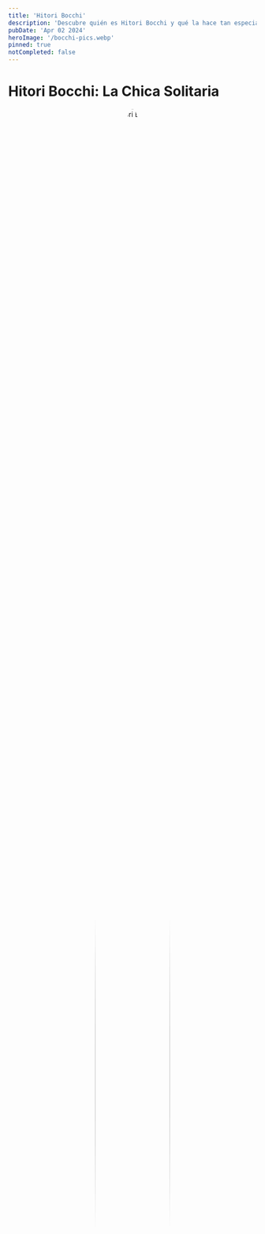 ```yaml
---
title: 'Hitori Bocchi'
description: 'Descubre quién es Hitori Bocchi y qué la hace tan especial.'
pubDate: 'Apr 02 2024'
heroImage: '/bocchi-pics.webp'
pinned: true
notCompleted: false
---
```


# Hitori Bocchi: La Chica Solitaria


<div style="text-align: center; border-radius: 60%; overflow: hidden; width: 30%; margin-left: auto; margin-right: auto;">
  <img src="/bocchi-pics.webp" alt="Hitori Bocchi" style="width: 100%;">
</div>


Bienvenidos a un recorrido por la vida de Hitori Bocchi, una chica única con una historia encantadora. En este blog, exploraremos quién es Bocchi y qué la hace tan especial.

## ¿Quién es Hitori Bocchi?

Hitori Bocchi es la protagonista del manga y anime "Hitori Bocchi no Marumaru Seikatsu". Su nombre, "Hitori Bocchi", se traduce del japonés como "completamente sola", lo que refleja su situación inicial en la historia: ser una chica extremadamente tímida que lucha por hacer amigos.

## La Vida de Bocchi

Bocchi es conocida por ser extremadamente tímida y por tener dificultades para socializar. Debido a su timidez, a menudo se encuentra evitando situaciones sociales, lo que la lleva a situaciones cómicas y a veces embarazosas. Sin embargo, a pesar de sus dificultades, Bocchi tiene un corazón amable y siempre está dispuesta a ayudar a los demás.

Una de las principales tramas del anime y manga es el intento de Bocchi de cumplir una promesa que hizo a su única amiga de la escuela primaria, Kai. La promesa consiste en hacer amigos con todos sus compañeros de clase en la escuela secundaria. A lo largo de la historia, seguimos a Bocchi en sus esfuerzos por cumplir esta promesa, enfrentando desafíos, haciendo nuevos amigos y creciendo como persona en el proceso.

## ¿Qué la Hace Especial?

Lo que hace que Hitori Bocchi sea tan especial es su genuinidad y su capacidad para conectarse con otros a pesar de su timidez. A medida que la historia avanza, vemos cómo Bocchi supera sus miedos y se esfuerza por abrirse al mundo que la rodea. Su determinación y su corazón bondadoso la convierten en un personaje querido por muchos.

## Conclusión

Hitori Bocchi es mucho más que una chica solitaria; es un símbolo de perseverancia, amistad y crecimiento personal. A través de sus aventuras, aprendemos la importancia de enfrentar nuestros miedos y de mantenernos fieles a nosotros mismos. Si aún no has tenido la oportunidad de conocer a Bocchi, te animo a que lo hagas. Su historia te hará reír, llorar y, sobre todo, te llegará al corazón.

¡Gracias por acompañarnos en este viaje para conocer a Hitori Bocchi!